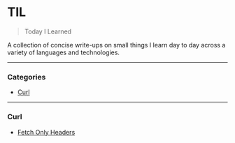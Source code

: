 # TIL

> Today I Learned

A collection of concise write-ups on small things I learn day to day across a
variety of languages and technologies.

---

### Categories

* [Curl](#curl)

---

### Curl

- [Fetch Only Headers](curl/fetch_only_headers.md)

